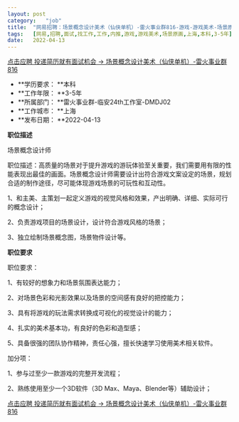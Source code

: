 ```yaml
---
layout:	post
category:	"job"
title:	"网易招聘：场景概念设计美术（仙侠单机）-雷火事业群816-游戏-游戏美术-场景原画-上海本科3-5年"
tags:	[网易,招聘,面试,找工作,工作,内推,游戏,游戏美术,场景原画,上海,本科,3-5年]
date:	2022-04-13
---
```


[点击应聘 投递简历就有面试机会 ->  场景概念设计美术（仙侠单机）-雷火事业群816](http://mobile.bole.netease.com/bole/boleDetail?id=31244&employeeId=346f03c3cda5f04c&key=all)



- **学历要求： **本科
- **工作年限： **3-5年
- **所属部门： **雷火事业群-临安24th工作室-DMDJ02
- **工作城市： **上海
- **发布日期： **2022-04-13



**职位描述**

场景概念设计师

职位描述：高质量的场景对于提升游戏的游玩体验至关重要，我们需要用有限的性能表现出最佳的画面。场景概念设计师需要设计出符合游戏文案设定的场景，规划合适的制作途径，尽可能体现游戏场景的可玩性和互动性。

1、和主美、主策划一起定义游戏的视觉风格和效果，产出明确、详细、实际可行的概念设计；

2、负责游戏项目的场景设计，设计符合游戏风格的场景；

3、独立绘制场景概念图，场景物件设计等。





**职位要求**

职位要求：

1、有较好的想象力和场景氛围表达能力；

2、对场景色彩和光影效果以及场景的空间感有良好的把控能力；

3、具有将游戏的玩法需求转换成可视化的视觉设计的能力；

4、扎实的美术基本功，有良好的色彩和造型感；

5、具备很强的团队协作精神，责任心强，擅长快速学习使用美术相关软件。

加分项：

1、参与过至少一款游戏的完整开发流程；

2、熟练使用至少一个3D软件（3D Max、Maya、Blender等）辅助设计；



[点击应聘 投递简历就有面试机会 ->  场景概念设计美术（仙侠单机）-雷火事业群816](http://mobile.bole.netease.com/bole/boleDetail?id=31244&employeeId=346f03c3cda5f04c&key=all)